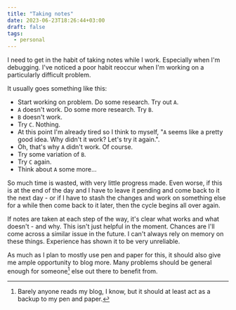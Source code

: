 ```yaml
---
title: "Taking notes"
date: 2023-06-23T18:26:44+03:00
draft: false
tags:
  - personal
---
```


I need to get in the habit of taking notes while I work. Especially when I'm debugging.
I've noticed a poor habit reoccur when I'm working on a particularly difficult problem.

It usually goes something like this:

- Start working on problem. Do some research. Try out `A`.
- `A` doesn't work. Do some more research. Try `B`.
- `B` doesn't work.
- Try `C`. Nothing.
- At this point I'm already tired so I think to myself, "`A` seems like a pretty good idea. Why didn't it work? Let's try it again.".
- Oh, that's why `A` didn't work. Of course.
- Try some variation of `B`.
- Try `C` again.
- Think about `A` some more...

So much time is wasted, with very little progress made. Even worse, if this is at the end of the day and I have to leave it pending and come back to it the next day - or if I have to stash the changes and work on something else for a while then come back to it later, then the cycle begins all over again.

If notes are taken at each step of the way, it's clear what works and what doesn't - and why. This isn't just helpful in the moment. Chances are I'll come across a similar issue in the future. I can't always rely on memory on these things. Experience has shown it to be very unreliable.

As much as I plan to mostly use pen and paper for this, it should also give me ample opportunity to blog more. Many problems should be general enough for someone[^1] else out there to benefit from.

[^1]: Barely anyone reads my blog, I know, but it should at least act as a backup to my pen and paper.
